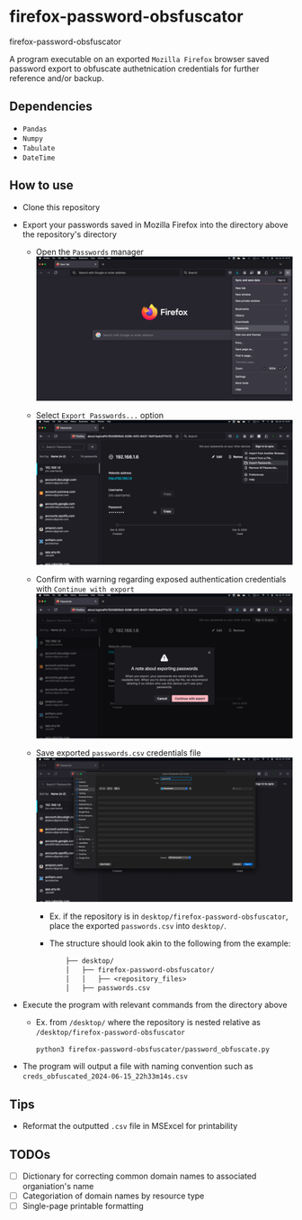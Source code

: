 # firefox-password-obsfuscator
firefox-password-obsfuscator

A program executable on an exported `Mozilla Firefox` browser saved password export to obfuscate authetnication credentials for further reference and/or backup.

## Dependencies
* `Pandas`
* `Numpy`
* `Tabulate`
* `DateTime`

## How to use
* Clone this repository
* Export your passwords saved in Mozilla Firefox into the directory above the repository's directory

  * Open the `Passwords` manager
    ![](resources/step_01.png)

  * Select `Export Passwords...` option
    ![](resources/step_02.png)

  * Confirm with warning regarding exposed authentication credentials with `Continue with export`
    ![](resources/step_03.png)

  * Save exported `passwords.csv` credentials file
  ![](resources/step_04.png)

    * Ex. if the repository is in `desktop/firefox-password-obsfuscator`, place the exported `passwords.csv` into `desktop/`. 

    * The structure should look akin to the following from the example:

      ```
          ├── desktop/
          │   ├── firefox-password-obsfuscator/
          │   │   ├── <repository_files>
          │   ├── passwords.csv
      ```
      
* Execute the program with relevant commands from the directory above
  
  * Ex. from `/desktop/` where the repository is nested relative as `/desktop/firefox-password-obsfuscator`

    ```
    python3 firefox-password-obsfuscator/password_obfuscate.py
    ```

* The program will output a file with naming convention such as `creds_obfuscated_2024-06-15_22h33m14s.csv`

## Tips
* Reformat the outputted `.csv` file in MSExcel for printability

## TODOs
* [ ] Dictionary for correcting common domain names to associated organiation's name
* [ ] Categoriation of domain names by resource type
* [ ] Single-page printable formatting